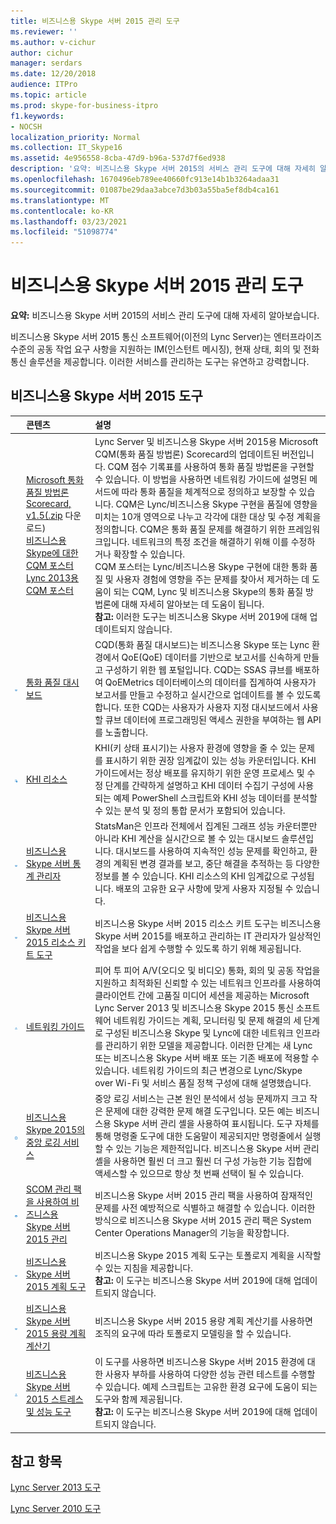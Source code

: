 ```yaml
---
title: 비즈니스용 Skype 서버 2015 관리 도구
ms.reviewer: ''
ms.author: v-cichur
author: cichur
manager: serdars
ms.date: 12/20/2018
audience: ITPro
ms.topic: article
ms.prod: skype-for-business-itpro
f1.keywords:
- NOCSH
localization_priority: Normal
ms.collection: IT_Skype16
ms.assetid: 4e956558-8cba-47d9-b96a-537d7f6ed938
description: '요약: 비즈니스용 Skype 서버 2015의 서비스 관리 도구에 대해 자세히 알아보습니다.'
ms.openlocfilehash: 1670496eb789ee40660fc913e14b1b3264adaa31
ms.sourcegitcommit: 01087be29daa3abce7d3b03a55ba5ef8db4ca161
ms.translationtype: MT
ms.contentlocale: ko-KR
ms.lasthandoff: 03/23/2021
ms.locfileid: "51098774"
---
```

# <a name="skype-for-business-server-2015-management-tools"></a>비즈니스용 Skype 서버 2015 관리 도구
 
**요약:** 비즈니스용 Skype 서버 2015의 서비스 관리 도구에 대해 자세히 알아보습니다.
  
비즈니스용 Skype 서버 2015 통신 소프트웨어(이전의 Lync Server)는 엔터프라이즈 수준의 공동 작업 요구 사항을 지원하는 IM(인스턴트 메시징), 현재 상태, 회의 및 전화 통신 솔루션을 제공합니다. 이러한 서비스를 관리하는 도구는 유연하고 강력합니다. 
  
## <a name="skype-for-business-server-2015-tools"></a>비즈니스용 Skype 서버 2015 도구

||**콘텐츠**|**설명**|
|:-----|:-----|:-----|
||[Microsoft 통화 품질 방법론 Scorecard, v1.5(.zip](https://go.microsoft.com/fwlink/p/?LinkId=615208) 다운로드) <br/> [비즈니스용 Skype에 대한 CQM 포스터](https://go.microsoft.com/fwlink/p/?LinkID=617898) <br/> [Lync 2013용 CQM 포스터](https://go.microsoft.com/fwlink/p/?LinkId=391841) <br/> |Lync Server 및 비즈니스용 Skype 서버 2015용 Microsoft CQM(통화 품질 방법론) Scorecard의 업데이트된 버전입니다. CQM 점수 기록표를 사용하여 통화 품질 방법론을 구현할 수 있습니다. 이 방법을 사용하면 네트워킹 가이드에 설명된 메서드에 따라 통화 품질을 체계적으로 정의하고 보장할 수 있습니다. CQM은 Lync/비즈니스용 Skype 구현을 품질에 영향을 미치는 10개 영역으로 나누고 각각에 대한 대상 및 수정 계획을 정의합니다. CQM은 통화 품질 문제를 해결하기 위한 프레임워크입니다. 네트워크의 특정 조건을 해결하기 위해 이를 수정하거나 확장할 수 있습니다.  <br/> CQM 포스터는 Lync/비즈니스용 Skype 구현에 대한 통화 품질 및 사용자 경험에 영향을 주는 문제를 찾아서 제거하는 데 도움이 되는 CQM, Lync 및 비즈니스용 Skype의 통화 품질 방법론에 대해 자세히 알아보는 데 도움이 됩니다.  <br/>**참고:** 이러한 도구는 비즈니스용 Skype 서버 2019에 대해 업데이트되지 않습니다. |
|![대시보드 아이콘](../media/144fef0b-3ff0-4298-8b03-978bda9e923b.png)|[통화 품질 대시보드](./call-quality-dashboard/call-quality-dashboard.md) <br/> |CQD(통화 품질 대시보드)는 비즈니스용 Skype 또는 Lync 환경에서 QoE(QoE) 데이터를 기반으로 보고서를 신속하게 만들고 구성하기 위한 웹 포털입니다. CQD는 SSAS 큐브를 배포하여 QoEMetrics 데이터베이스의 데이터를 집계하여 사용자가 보고서를 만들고 수정하고 실시간으로 업데이트를 볼 수 있도록 합니다. 또한 CQD는 사용자가 사용자 지정 대시보드에서 사용할 큐브 데이터에 프로그래밍된 액세스 권한을 부여하는 웹 API를 노출합니다.  <br/> |
|![KHI 아이콘](../media/8759b767-b689-4a95-94a5-5b27c5688688.png)|[KHI 리소스](https://go.microsoft.com/fwlink/p/?LinkId=534843) <br/> |KHI(키 상태 표시기)는 사용자 환경에 영향을 줄 수 있는 문제를 표시하기 위한 권장 임계값이 있는 성능 카운터입니다. KHI 가이드에서는 정상 배포를 유지하기 위한 운영 프로세스 및 수정 단계를 간략하게 설명하고 KHI 데이터 수집기 구성에 사용되는 예제 PowerShell 스크립트와 KHI 성능 데이터를 분석할 수 있는 분석 및 정의 통합 문서가 포함되어 있습니다.  <br/> |
|![대시보드 아이콘](../media/144fef0b-3ff0-4298-8b03-978bda9e923b.png)|[비즈니스용 Skype 서버 통계 관리자](statistics-manager/statistics-manager.md) <br/> |StatsMan은 인프라 전체에서 집계된 그래프 성능 카운터뿐만 아니라 KHI 계산을 실시간으로 볼 수 있는 대시보드 솔루션입니다. 대시보드를 사용하여 지속적인 성능 문제를 확인하고, 환경의 계획된 변경 결과를 보고, 중단 해결을 추적하는 등 다양한 정보를 볼 수 있습니다. KHI 리소스의 KHI 임계값으로 구성됩니다. 배포의 고유한 요구 사항에 맞게 사용자 지정될 수 있습니다.  <br/> |
|![대시보드 아이콘](../media/144fef0b-3ff0-4298-8b03-978bda9e923b.png)|[비즈니스용 Skype 서버 2015 리소스 키트 도구](https://www.microsoft.com/download/details.aspx?id=52631) <br/> |비즈니스용 Skype 서버 2015 리소스 키트 도구는 비즈니스용 Skype 서버 2015를 배포하고 관리하는 IT 관리자가 일상적인 작업을 보다 쉽게 수행할 수 있도록 하기 위해 제공됩니다.  <br/> |
|![네트워크 아이콘](../media/c74d45da-b10f-43c9-aa80-b1935f45c3ee.png)|[네트워킹 가이드](https://go.microsoft.com/fwlink/p/?LinkID=390677) <br/> |피어 투 피어 A/V(오디오 및 비디오) 통화, 회의 및 공동 작업을 지원하고 최적화된 신뢰할 수 있는 네트워크 인프라를 사용하여 클라이언트 간에 고품질 미디어 세션을 제공하는 Microsoft Lync Server 2013 및 비즈니스용 Skype 2015 통신 소프트웨어 네트워킹 가이드는 계획, 모니터링 및 문제 해결의 세 단계로 구성된 비즈니스용 Skype 및 Lync에 대한 네트워크 인프라를 관리하기 위한 모델을 제공합니다. 이러한 단계는 새 Lync 또는 비즈니스용 Skype 서버 배포 또는 기존 배포에 적용할 수 있습니다. 네트워킹 가이드의 최근 변경으로 Lync/Skype over Wi-Fi 및 서비스 품질 정책 구성에 대해 설명했습니다.  <br/> |
|![클립보드 아이콘](../media/2e0c9c21-cd2a-4db5-8cb7-d2c0b1b159b7.png)|[비즈니스용 Skype 2015의 중앙 로깅 서비스](centralized-logging-service/centralized-logging-service.md) <br/> |중앙 로깅 서비스는 근본 원인 분석에서 성능 문제까지 크고 작은 문제에 대한 강력한 문제 해결 도구입니다. 모든 예는 비즈니스용 Skype 서버 관리 셸을 사용하여 표시됩니다. 도구 자체를 통해 명령줄 도구에 대한 도움말이 제공되지만 명령줄에서 실행할 수 있는 기능은 제한적입니다. 비즈니스용 Skype 서버 관리 셸을 사용하면 훨씬 더 크고 훨씬 더 구성 가능한 기능 집합에 액세스할 수 있으므로 항상 첫 번째 선택이 될 수 있습니다.  <br/> |
|![SCOM 아이콘](../media/3a7601cb-dd2f-4606-8a3b-07c7abdc091a.png)|[SCOM 관리 팩을 사용하여 비즈니스용 Skype 서버 2015 관리](use-scom-management-pack/use-scom-management-pack.md) <br/> |비즈니스용 Skype 서버 2015 관리 팩을 사용하여 잠재적인 문제를 사전 예방적으로 식별하고 해결할 수 있습니다. 이러한 방식으로 비즈니스용 Skype 서버 2015 관리 팩은 System Center Operations Manager의 기능을 확장합니다.  <br/> |
|![대시보드 아이콘](../media/144fef0b-3ff0-4298-8b03-978bda9e923b.png)|[비즈니스용 Skype 서버 2015 계획 도구](planning-tool/planning-tool.md) <br/> |비즈니스용 Skype 2015 계획 도구는 토폴로지 계획을 시작할 수 있는 지침을 제공합니다.  <br/> **참고:** 이 도구는 비즈니스용 Skype 서버 2019에 대해 업데이트되지 않습니다. |
|![대시보드 아이콘](../media/144fef0b-3ff0-4298-8b03-978bda9e923b.png)|[비즈니스용 Skype 서버 2015 용량 계획 계산기](capacity-planning-calculator.md) <br/> |비즈니스용 Skype 서버 2015 용량 계획 계산기를 사용하면 조직의 요구에 따라 토폴로지 모델링을 할 수 있습니다.  <br/> |
|![네트워크 아이콘](../media/c74d45da-b10f-43c9-aa80-b1935f45c3ee.png)|[비즈니스용 Skype 서버 2015 스트레스 및 성능 도구](stress-and-performance-tool/stress-and-performance-tool.md) <br/> |이 도구를 사용하면 비즈니스용 Skype 서버 2015 환경에 대한 사용자 부하를 사용하여 다양한 성능 관련 테스트를 수행할 수 있습니다. 예제 스크립트는 고유한 환경 요구에 도움이 되는 도구와 함께 제공됩니다.  <br/>**참고:** 이 도구는 비즈니스용 Skype 서버 2019에 대해 업데이트되지 않습니다. |
   
## <a name="see-also"></a>참고 항목

[Lync Server 2013 도구](/previous-versions/office/lync-server-2013/lync-server-2013-tools)
  
[Lync Server 2010 도구](/previous-versions/office/lync-server-2010-tools/dn145002(v=ocs.14))